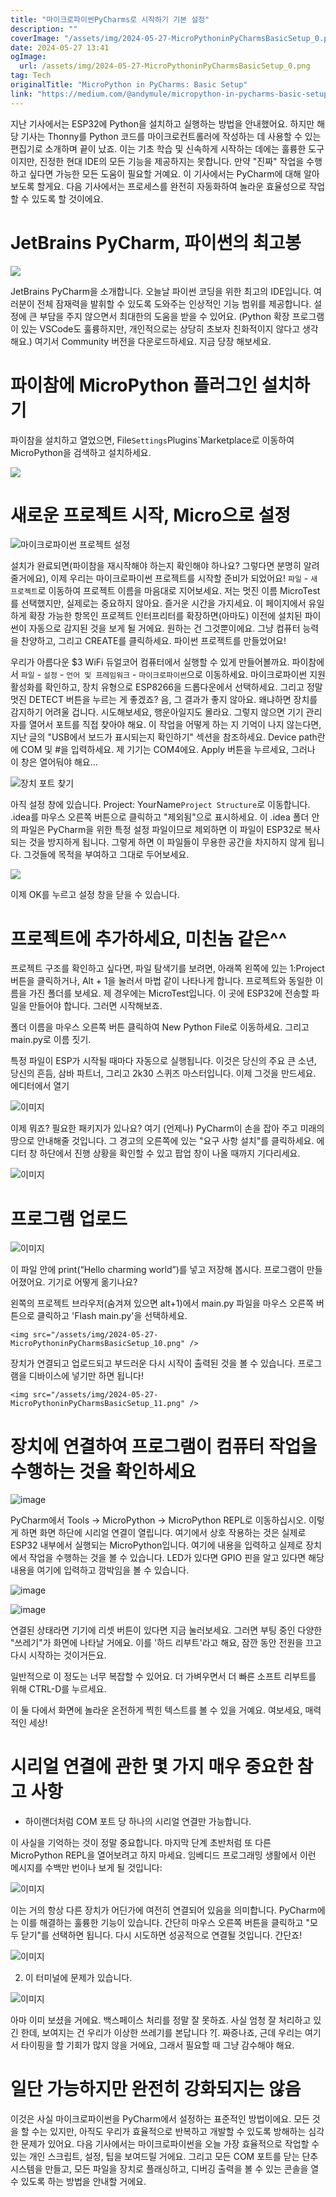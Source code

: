 ```yaml
---
title: "마이크로파이썬PyCharms로 시작하기 기본 설정"
description: ""
coverImage: "/assets/img/2024-05-27-MicroPythoninPyCharmsBasicSetup_0.png"
date: 2024-05-27 13:41
ogImage:
  url: /assets/img/2024-05-27-MicroPythoninPyCharmsBasicSetup_0.png
tag: Tech
originalTitle: "MicroPython in PyCharms: Basic Setup"
link: "https://medium.com/@andymule/micropython-in-pycharms-basic-setup-9169b497ec8a"
---
```


지난 기사에서는 ESP32에 Python을 설치하고 실행하는 방법을 안내했어요. 하지만 해당 기사는 Thonny를 Python 코드를 마이크로컨트롤러에 작성하는 데 사용할 수 있는 편집기로 소개하며 끝이 났죠. 이는 기초 학습 및 신속하게 시작하는 데에는 훌륭한 도구이지만, 진정한 현대 IDE의 모든 기능을 제공하지는 못합니다. 만약 "진짜" 작업을 수행하고 싶다면 가능한 모든 도움이 필요할 거예요. 이 기사에서는 PyCharm에 대해 알아보도록 할게요. 다음 기사에서는 프로세스를 완전히 자동화하여 놀라운 효율성으로 작업할 수 있도록 할 것이에요.

# JetBrains PyCharm, 파이썬의 최고봉

<img src="/assets/img/2024-05-27-MicroPythoninPyCharmsBasicSetup_0.png" />

JetBrains PyCharm을 소개합니다. 오늘날 파이썬 코딩을 위한 최고의 IDE입니다. 여러분이 전체 잠재력을 발휘할 수 있도록 도와주는 인상적인 기능 범위를 제공합니다. 설정에 큰 부담을 주지 않으면서 최대한의 도움을 받을 수 있어요. (Python 확장 프로그램이 있는 VSCode도 훌륭하지만, 개인적으로는 상당히 초보자 친화적이지 않다고 생각해요.) 여기서 Community 버전을 다운로드하세요. 지금 당장 해보세요.

<div class="content-ad"></div>

# 파이참에 MicroPython 플러그인 설치하기

파이참을 설치하고 열었으면, File`Settings`Plugins`Marketplace로 이동하여 MicroPython을 검색하고 설치하세요.

<img src="/assets/img/2024-05-27-MicroPythoninPyCharmsBasicSetup_1.png" />

# 새로운 프로젝트 시작, Micro으로 설정

<div class="content-ad"></div>

![마이크로파이썬 프로젝트 설정](/assets/img/2024-05-27-MicroPythoninPyCharmsBasicSetup_2.png)

설치가 완료되면(파이참을 재시작해야 하는지 확인해야 하나요? 그렇다면 분명히 알려줄거에요), 이제 우리는 마이크로파이썬 프로젝트를 시작할 준비가 되었어요! `파일` - `새 프로젝트`로 이동하여 프로젝트 이름을 마음대로 지어보세요. 저는 멋진 이름 MicroTest를 선택했지만, 실제로는 중요하지 않아요. 즐거운 시간을 가지세요. 이 페이지에서 유일하게 확장 가능한 항목인 프로젝트 인터프리터를 확장하면(아마도) 이전에 설치된 파이썬이 자동으로 감지된 것을 보게 될 거에요. 원하는 건 그것뿐이에요. 그냥 컴퓨터 능력을 찬양하고, 그리고 CREATE를 클릭하세요. 파이썬 프로젝트를 만들었어요!

우리가 아름다운 $3 WiFi 듀얼코어 컴퓨터에서 실행할 수 있게 만들어볼까요. 파이참에서 `파일` - `설정` - `언어 및 프레임워크` - `마이크로파이썬`으로 이동하세요. 마이크로파이썬 지원 활성화를 확인하고, 장치 유형으로 ESP8266을 드롭다운에서 선택하세요. 그리고 정말 멋진 DETECT 버튼을 누르는 게 좋겠죠? 음, 그 결과가 좋지 않아요. 왜냐하면 장치를 감지하기 어려울 겁니다. 시도해보세요, 행운아일지도 몰라요. 그렇지 않으면 기기 관리자를 열어서 포트를 직접 찾아야 해요. 이 작업을 어떻게 하는 지 기억이 나지 않는다면, 지난 글의 "USB에서 보드가 표시되는지 확인하기" 섹션을 참조하세요. Device path란에 COM 및 #을 입력하세요. 제 기기는 COM4에요. Apply 버튼을 누르세요, 그러나 이 창은 열어둬야 해요...

![장치 포트 찾기](/assets/img/2024-05-27-MicroPythoninPyCharmsBasicSetup_3.png)

<div class="content-ad"></div>

아직 설정 창에 있습니다. Project: YourName`Project Structure`로 이동합니다. .idea를 마우스 오른쪽 버튼으로 클릭하고 "제외됨"으로 표시하세요. 이 .idea 폴더 안의 파일은 PyCharm을 위한 특정 설정 파일이므로 제외하면 이 파일이 ESP32로 복사되는 것을 방지하게 됩니다. 그렇게 하면 이 파일들이 무용한 공간을 차지하지 않게 됩니다. 그것들에 목적을 부여하고 그대로 두어보세요.

<img src="/assets/img/2024-05-27-MicroPythoninPyCharmsBasicSetup_4.png" />

이제 OK를 누르고 설정 창을 닫을 수 있습니다.

# 프로젝트에 추가하세요, 미친놈 같은^^

<div class="content-ad"></div>

프로젝트 구조를 확인하고 싶다면, 파일 탐색기를 보려면, 아래쪽 왼쪽에 있는 1:Project 버튼을 클릭하거나, Alt + 1을 눌러서 마법 같이 나타나게 합니다. 프로젝트와 동일한 이름을 가진 폴더를 보세요. 제 경우에는 MicroTest입니다. 이 곳에 ESP32에 전송할 파일을 만들어야 합니다. 그러면 시작해보죠.

폴더 이름을 마우스 오른쪽 버튼 클릭하여 New Python File로 이동하세요. 그리고 main.py로 이름 짓기.

<div class="content-ad"></div>

특정 파일이 ESP가 시작될 때마다 자동으로 실행됩니다. 이것은 당신의 주요 큰 소년, 당신의 흔듬, 삼바 파트너, 그리고 2k30 스퀴즈 마스터입니다. 이제 그것을 만드세요. 에디터에서 열기

![이미지](/assets/img/2024-05-27-MicroPythoninPyCharmsBasicSetup_7.png)

이제 뭐죠? 필요한 패키지가 있나요? 여기 (언제나) PyCharm이 손을 잡아 주고 미래의 땅으로 안내해줄 것입니다. 그 경고의 오른쪽에 있는 "요구 사항 설치"를 클릭하세요. 에디터 창 하단에서 진행 상황을 확인할 수 있고 팝업 창이 나올 때까지 기다리세요.

![이미지](/assets/img/2024-05-27-MicroPythoninPyCharmsBasicSetup_8.png)

<div class="content-ad"></div>

# 프로그램 업로드

![이미지](/assets/img/2024-05-27-MicroPythoninPyCharmsBasicSetup_9.png)

이 파일 안에 print(“Hello charming world”)를 넣고 저장해 봅시다. 프로그램이 만들어졌어요. 기기로 어떻게 옮기나요?

왼쪽의 프로젝트 브라우저(숨겨져 있으면 alt+1)에서 main.py 파일을 마우스 오른쪽 버튼으로 클릭하고 'Flash main.py'을 선택하세요.

<div class="content-ad"></div>

`<img src="/assets/img/2024-05-27-MicroPythoninPyCharmsBasicSetup_10.png" />`

장치가 연결되고 업로드되고 부드러운 다시 시작이 출력된 것을 볼 수 있습니다. 프로그램을 디바이스에 넣기만 하면 됩니다!

`<img src="/assets/img/2024-05-27-MicroPythoninPyCharmsBasicSetup_11.png" />`

# 장치에 연결하여 프로그램이 컴퓨터 작업을 수행하는 것을 확인하세요

<div class="content-ad"></div>


![image](/assets/img/2024-05-27-MicroPythoninPyCharmsBasicSetup_12.png)

PyCharm에서 Tools -> MicroPython -> MicroPython REPL로 이동하십시오. 이렇게 하면 화면 하단에 시리얼 연결이 열립니다. 여기에서 상호 작용하는 것은 실제로 ESP32 내부에서 실행되는 MicroPython입니다. 여기에 내용을 입력하고 실제로 장치에서 작업을 수행하는 것을 볼 수 있습니다. LED가 있다면 GPIO 핀을 알고 있다면 해당 내용을 여기에 입력하고 깜박임을 볼 수 있습니다.

![image](/assets/img/2024-05-27-MicroPythoninPyCharmsBasicSetup_13.png)

![image](/assets/img/2024-05-27-MicroPythoninPyCharmsBasicSetup_14.png)


<div class="content-ad"></div>

연결된 상태라면 기기에 리셋 버튼이 있다면 지금 눌러보세요. 그러면 부팅 중인 다양한 "쓰레기"가 화면에 나타날 거에요. 이를 '하드 리부트'라고 해요, 잠깐 동안 전원을 끄고 다시 시작하는 것이거든요.

일반적으로 이 정도는 너무 복잡할 수 있어요. 더 가벼우면서 더 빠른 소프트 리부트를 위해 CTRL-D를 누르세요.

이 둘 다에서 화면에 놀라운 온전하게 찍힌 텍스트를 볼 수 있을 거예요. 여보세요, 매력적인 세상!

<div class="content-ad"></div>

# 시리얼 연결에 관한 몇 가지 매우 중요한 참고 사항

- 하이랜더처럼 COM 포트 당 하나의 시리얼 연결만 가능합니다.

이 사실을 기억하는 것이 정말 중요합니다. 마지막 단계 초반처럼 또 다른 MicroPython REPL을 열어보려고 하지 마세요. 임베디드 프로그래밍 생활에서 이런 메시지를 수백만 번이나 보게 될 것입니다:

![이미지](/assets/img/2024-05-27-MicroPythoninPyCharmsBasicSetup_16.png)

<div class="content-ad"></div>

이는 거의 항상 다른 장치가 어딘가에 여전히 연결되어 있음을 의미합니다. PyCharm에는 이를 해결하는 훌륭한 기능이 있습니다. 간단히 마우스 오른쪽 버튼을 클릭하고 "모두 닫기"를 선택하면 됩니다. 다시 시도하면 성공적으로 연결될 것입니다. 간단죠!

![이미지](/assets/img/2024-05-27-MicroPythoninPyCharmsBasicSetup_17.png)

2. 이 터미널에 문제가 있습니다.

![이미지](/assets/img/2024-05-27-MicroPythoninPyCharmsBasicSetup_18.png)

<div class="content-ad"></div>

아마 이미 보셨을 거에요. 백스페이스 처리를 정말 잘 못하죠. 사실 엄청 잘 처리하고 있긴 한데, 보여지는 건 우리가 이상한 쓰레기를 본답니다 ?[. 짜증나죠, 근데 우리는 여기서 타이핑을 할 기회가 많지 않을 거에요, 그래서 필요할 때 그냥 감수해야 해요.

# 일단 가능하지만 완전히 강화되지는 않음

이것은 사실 마이크로파이썬을 PyCharm에서 설정하는 표준적인 방법이에요. 모든 것을 할 수는 있지만, 아직도 우리가 효율적으로 반복하고 개발할 수 있도록 방해하는 심각한 문제가 있어요. 다음 기사에서는 마이크로파이썬을 오늘 가장 효율적으로 작업할 수 있는 개인 스크립트, 설정, 팁을 보여드릴 거에요. 그리고 모든 COM 포트를 닫는 단추 시스템을 만들고, 모든 파일을 장치로 플래싱하고, 디버깅 출력을 볼 수 있는 콘솔을 열 수 있도록 하는 방법을 안내할 거에요.
